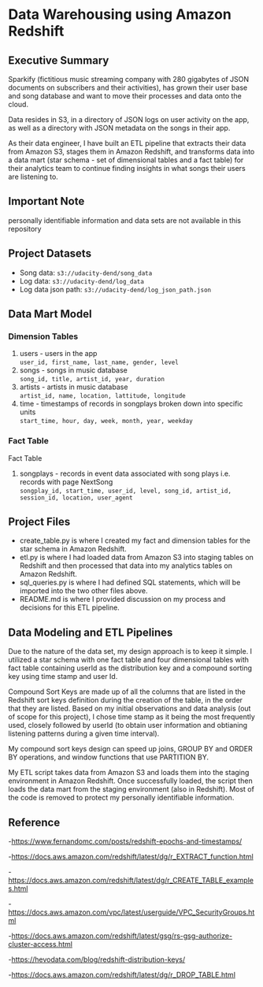 # Data Warehousing using Amazon Redshift

## Executive Summary

Sparkify (fictitious music streaming company with 280 gigabytes of JSON documents on subscribers and their activities), has grown their user base and song database and want to move their processes and data onto the cloud. 

Data resides in S3, in a directory of JSON logs on user activity on the app, as well as a directory with JSON metadata on the songs in their app.

As their data engineer, I have built an ETL pipeline that extracts their data from Amazon S3, stages them in Amazon Redshift, and transforms data into a data mart (star schema - set of dimensional tables and a fact table) for their analytics team to continue finding insights in what songs their users are listening to. 

## Important Note

personally identifiable information and data sets are not available in this repository

## Project Datasets

- Song data: `s3://udacity-dend/song_data` <br>
- Log data: `s3://udacity-dend/log_data` <br>
- Log data json path: `s3://udacity-dend/log_json_path.json`

## Data Mart Model

### Dimension Tables
1. users - users in the app <br>
    `user_id, first_name, last_name, gender, level`
2. songs - songs in music database <br>
    `song_id, title, artist_id, year, duration`
3. artists - artists in music database <br>
    `artist_id, name, location, lattitude, longitude`
4. time - timestamps of records in songplays broken down into specific units <br>
    `start_time, hour, day, week, month, year, weekday`

### Fact Table
Fact Table
1. songplays - records in event data associated with song plays i.e. records with page NextSong <br>
    `songplay_id, start_time, user_id, level, song_id, artist_id, session_id, location, user_agent`

## Project Files

- create_table.py is where I created my fact and dimension tables for the star schema in Amazon Redshift.
- etl.py is where I had loaded data from Amazon S3 into staging tables on Redshift and then processed that data into my  analytics tables on Amazon Redshift.
- sql_queries.py is where I had defined SQL statements, which will be imported into the two other files above.
- README.md is where I provided discussion on my process and decisions for this ETL pipeline.

## Data Modeling and ETL Pipelines 

Due to the nature of the data set, my design approach is to keep it simple. I utilized a star schema with one fact table and four dimensional tables with fact table containing userId as the distribution key and a compound sorting key using time stamp and user Id.

Compound Sort Keys are made up of all the columns that are listed in the Redshift sort keys definition during the creation of the table, in the order that they are listed. Based on my initial observations and data analysis (out of scope for this project), I chose time stamp as it being the most frequently used, closely followed by userId (to obtain user information and obtianing listening patterns during a given time interval).

My compound sort keys design can speed up joins, GROUP BY and ORDER BY operations, and window functions that use PARTITION BY.

My ETL script takes data from Amazon S3 and loads them into the staging environment in Amazon Redshift. Once successfully loaded, the script then loads the data mart from the staging environment (also in Redshift). Most of the code is removed to protect my personally identifiable information.

## Reference

-https://www.fernandomc.com/posts/redshift-epochs-and-timestamps/

-https://docs.aws.amazon.com/redshift/latest/dg/r_EXTRACT_function.html

-https://docs.aws.amazon.com/redshift/latest/dg/r_CREATE_TABLE_examples.html

-https://docs.aws.amazon.com/vpc/latest/userguide/VPC_SecurityGroups.html

-https://docs.aws.amazon.com/redshift/latest/gsg/rs-gsg-authorize-cluster-access.html

-https://hevodata.com/blog/redshift-distribution-keys/

-https://docs.aws.amazon.com/redshift/latest/dg/r_DROP_TABLE.html
